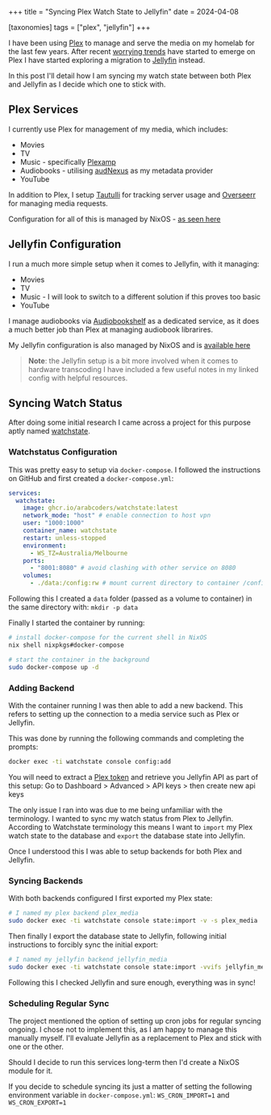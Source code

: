 +++
title = "Syncing Plex Watch State to Jellyfin"
date = 2024-04-08

[taxonomies]
tags = ["plex", "jellyfin"]
+++

I have been using [Plex](https://plex.tv) to manage and serve the media on my homelab for the
last few years. After recent [worrying trends](https://www.pcgamer.com/self-hosted-media-app-starts-narcing-on-its-own-users-anime-and-x-rated-habits-with-an-opt-out-service-and-its-going-terribly/) have started to emerge on Plex I have started exploring a migration to [Jellyfin](https://jellyfin.org) instead.

In this post I'll detail how I am syncing my watch state between both Plex and Jellyfin as I decide which one to stick with.

<!-- more -->

## Plex Services

I currently use Plex for management of my media, which includes:

- Movies
- TV
- Music - specifically [Plexamp](https://www.plex.tv/plexamp/)
- Audiobooks - utilising [audNexus](https://github.com/djdembeck/Audnexus.bundle) as my metadata provider
- YouTube

In addition to Plex, I setup [Tautulli](https://tautulli.com/) for tracking server usage and [Overseerr](https://overseerr.dev/) for managing media requests.

Configuration for all of this is managed by NixOS - [as seen here](https://github.com/mich-murphy/nix-config/blob/main/nixos/modules/media/plex.nix)

## Jellyfin Configuration

I run a much more simple setup when it comes to Jellyfin, with it managing:

- Movies
- TV
- Music - I will look to switch to a different solution if this proves too basic
- YouTube

I manage audiobooks via [Audiobookshelf](https://www.audiobookshelf.org/) as a
dedicated service, as it does a much better job than Plex at managing audiobook
librarires.

My Jellyfin configuration is also managed by NixOS and is [available here](https://github.com/mich-murphy/nix-config/blob/main/nixos/modules/media/jellyfin.nix)

> **Note**: the Jellyfin setup is a bit more involved when it comes to hardware transcoding
> I have included a few useful notes in my linked config with helpful resources.

## Syncing Watch Status

After doing some initial research I came across a project for this purpose aptly named [watchstate](https://github.com/arabcoders/watchstate).

### Watchstatus Configuration 

This was pretty easy to setup via `docker-compose`. I followed the instructions on GitHub and first created a
`docker-compose.yml`:

```yaml
services:
  watchstate:
    image: ghcr.io/arabcoders/watchstate:latest
    network_mode: "host" # enable connection to host vpn
    user: "1000:1000"
    container_name: watchstate
    restart: unless-stopped
    environment:
      - WS_TZ=Australia/Melbourne
    ports:
      - "8001:8080" # avoid clashing with other service on 8080
    volumes:
      - ./data:/config:rw # mount current directory to container /config directory.
```

Following this I created a `data` folder (passed as a volume to container) in the same
directory with: `mkdir -p data`

Finally I started the container by running:

```bash
# install docker-compose for the current shell in NixOS
nix shell nixpkgs#docker-compose

# start the container in the background
sudo docker-compose up -d
```

### Adding Backend

With the container running I was then able to add a new backend. This refers to setting
up the connection to a media service such as Plex or Jellyfin.

This was done by running the following commands and completing the prompts:

```bash
docker exec -ti watchstate console config:add
```

You will need to extract a [Plex token](https://support.plex.tv/articles/204059436-finding-an-authentication-token-x-plex-token/) and retrieve
you Jellyfin API as part of this setup: Go to Dashboard > Advanced > API keys > then create new api keys

The only issue I ran into was due to me being unfamiliar with the terminology.
I wanted to sync my watch status from Plex to Jellyfin. According to Watchstate
terminology this means I want to `import` my Plex watch state to the database
and `export` the database state into Jellyfin.

Once I understood this I was able to setup backends for both Plex and Jellyfin.

### Syncing Backends

With both backends configured I first exported my Plex state:

```bash
# I named my plex backend plex_media
sudo docker exec -ti watchstate console state:import -v -s plex_media
```

Then finally I export the database state to Jellyfin, following initial instructions
to forcibly sync the initial export:

```bash
# I named my jellyfin backend jellyfin_media
sudo docker exec -ti watchstate console state:import -vvifs jellyfin_media
```

Following this I checked Jellyfin and sure enough, everything was in sync!

### Scheduling Regular Sync

The project mentioned the option of setting up cron jobs for regular syncing
ongoing. I chose not to implement this, as I am happy to manage this manually
myself. I'll evaluate Jellyfin as a replacement to Plex and stick with one or
the other.

Should I decide to run this services long-term then I'd create a NixOS module for it.

If you decide to schedule syncing its just a matter of setting the following
environment variable in `docker-compose.yml`: `WS_CRON_IMPORT=1` and `WS_CRON_EXPORT=1`









